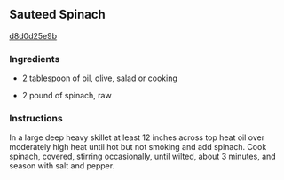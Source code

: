 ## Sauteed Spinach

[d8d0d25e9b](http://www.epicurious.com/recipes/food/views/sauteed-spinach-11534)

### Ingredients

 - 2 tablespoon of oil, olive, salad or cooking

 - 2 pound of spinach, raw

### Instructions

In a large deep heavy skillet at least 12 inches across top heat oil over moderately high heat until hot but not smoking and add spinach. Cook spinach, covered, stirring occasionally, until wilted, about 3 minutes, and season with salt and pepper.
